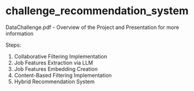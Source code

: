 # challenge_recommendation_system

DataChallenge.pdf - Overview of the Project and Presentation for more information

Steps:

1. Collaborative Filtering Implementation
2. Job Features Extraction via LLM
3. Job Features Embedding Creation
4. Content-Based Filtering Implementation
5. Hybrid Recommendation System



